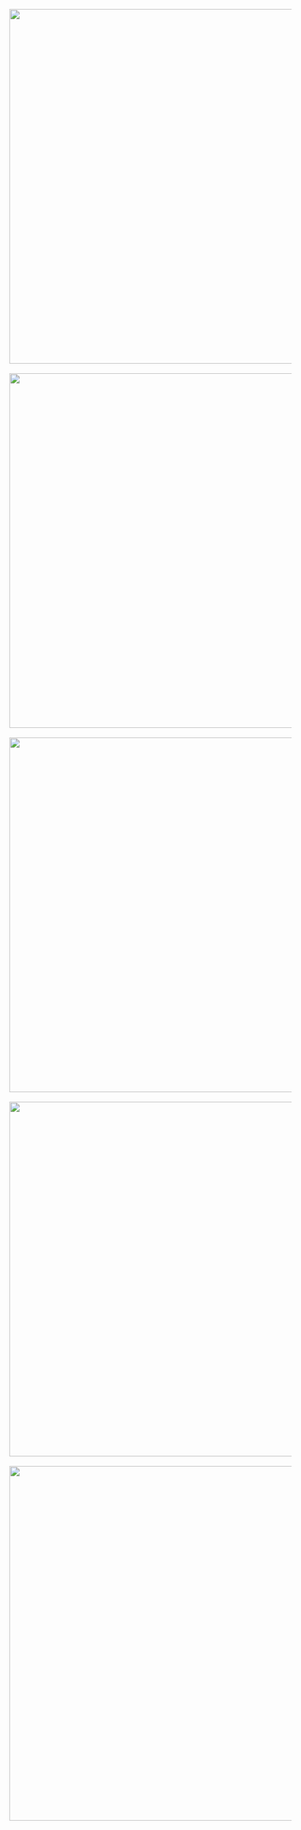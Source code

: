 <p align="center"

<br>
<img width="633" src="https://user-images.githubusercontent.com/104733166/179273029-12792d1a-57c0-4642-bbc8-1a8f36e17f52.png">

<br>
<br>

<img width="633" src="https://user-images.githubusercontent.com/104733166/179273191-96ac5f88-f120-4df0-8d94-f2c167025b1c.png">

<br>
<br>

<img width="633" src="https://user-images.githubusercontent.com/104733166/179273304-1b36e859-40cf-4b1b-bb4f-58a52dfe61da.png">

<br>
<br>

<img width="633" src="https://user-images.githubusercontent.com/104733166/179273385-d6fef370-6dc6-4fef-b9f5-0ef6c5b73d70.png">

<br>
<br>

<img width="633" src="https://user-images.githubusercontent.com/104733166/179273459-314a0c9e-33db-44c3-b945-e092c20e2750.png"> 

<br>

</p>
